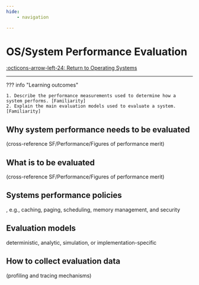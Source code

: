 ```yaml
---
hide:
    - navigation 

---
```

# OS/System Performance Evaluation

[:octicons-arrow-left-24: Return to Operating Systems](/Bodies-of-Knowledge/Operating-Systems/)

---

??? info "Learning outcomes"

    1. Describe the performance measurements used to determine how a system performs. [Familiarity]
    2. Explain the main evaluation models used to evaluate a system. [Familiarity]

## Why system performance needs to be evaluated

(cross-reference SF/Performance/Figures of performance merit)

## What is to be evaluated

(cross-reference SF/Performance/Figures of performance merit)

## Systems performance policies

, e.g., caching, paging, scheduling, memory management, and security

## Evaluation models

deterministic, analytic, simulation, or implementation-specific

## How to collect evaluation data

(profiling and tracing mechanisms)
